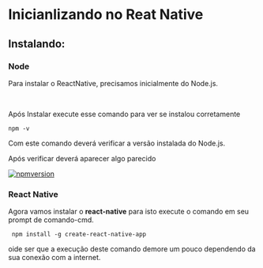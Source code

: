 # Inicianlizando no Reat Native
## Instalando:
### Node
<p>Para instalar o ReactNative, precisamos inicialmente do Node.js.</p>
<blockquote><https://nodejs.org/en/></blockquote><br>
<p>Após Instalar execute esse comando para ver se instalou corretamente</p>
<code>npm -v</code>
<p>Com este comando deverá verificar a versão instalada do Node.js.</p>
<p>Após verificar deverá aparecer algo parecido</p>
<a href="https://imgbb.com/"><img src="https://image.ibb.co/bEfZPp/npmversion.jpg" alt="npmversion" border="0"></a>

### React Native
<p>Agora vamos instalar o <b>react-native</b> para isto execute o comando em seu prompt de comando-cmd.</p>
<code> npm install -g create-react-native-app</code>
<p>oide ser que a execução deste comando demore um pouco dependendo da sua conexão com a internet.</p>

